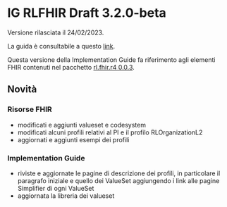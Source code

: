 # IG RLFHIR Draft 3.2.0-beta

Versione rilasciata il 24/02/2023. 

La guida è consultabile a questo [link](https://simplifier.net/guide/ig-rlfhir-draft?version=3.2.0-beta).

Questa versione della Implementation Guide fa riferimento agli elementi FHIR contenuti nel pacchetto [rl.fhir.r4 0.0.3](https://simplifier.net/packages/rl.fhir.r4/0.0.3).

## Novità
### Risorse FHIR
- modificati e aggiunti valueset e codesystem
- modificati alcuni profili relativi al PI e il profilo RLOrganizationL2
- aggiornati e aggiunti esempi dei profili

### Implementation Guide
- riviste e aggiornate le pagine di descrizione dei profili, in particolare il paragrafo iniziale e quello dei ValueSet aggiungendo i link alle pagine Simplifier di ogni ValueSet
- aggiornata la libreria dei valueset 